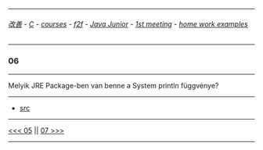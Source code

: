 
---

###### [改善](https://github.com/ttltrk/0C/blob/master/README.MD) - [C](https://github.com/ttltrk/PRG/blob/master/CODING.MD) - [courses](https://github.com/ttltrk/Courses/blob/master/README.MD) - [f2f](https://github.com/ttltrk/Courses/blob/master/F2F/F2F.MD) - [Java Junior](https://github.com/ttltrk/PRG/blob/master/JAVA/DOC/BJM/TOMI/JJ.MD) - [1st meeting](https://github.com/ttltrk/PRG/blob/master/JAVA/DOC/BJM/TOMI/01/1st.md) - [home work examples](https://github.com/ttltrk/PRG/blob/master/JAVA/DOC/BJM/TOMI/01/feladat.md)

---

### 06

---

Melyik JRE Package-ben van benne a System println függvénye?

---

* [src](https://docs.oracle.com/javase/7/docs/api/java/lang/System.html)

---

[<<< 05](https://github.com/ttltrk/PRG/blob/master/JAVA/DOC/BJM/TOMI/01/EX/05/05.MD) ||
[07 >>>](https://github.com/ttltrk/PRG/blob/master/JAVA/DOC/BJM/TOMI/01/EX/07/07.MD)

---
